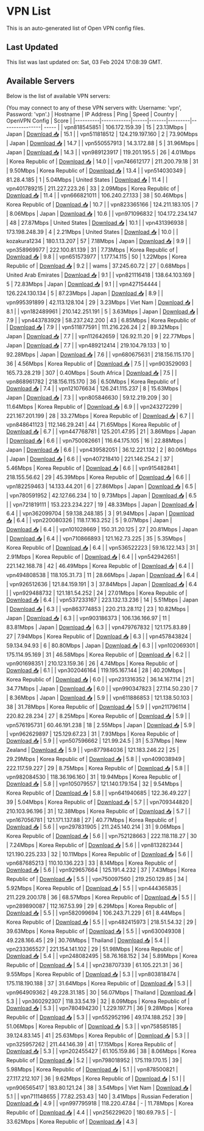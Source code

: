 # VPN List

This is an auto-generated list of Open VPN config files.

## Last Updated

This list was last updated on: Sat, 03 Feb 2024 17:08:39 GMT.

## Available Servers

Below is the list of available VPN servers:

(You may connect to any of these VPN servers with: Username: 'vpn', Password: 'vpn'.)
| Hostname | IP Address | Ping | Speed | Country | OpenVPN Config | Score |
|----------|------------|------|-------|---------|----------------| ----- |
| vpn818545851 | 106.172.159.39 | 15 | 23.13Mbps | Japan | [Download 📥](./configs/server_0_JP.ovpn) | 15.1 |
| vpn511818512 | 124.219.197.160 | 2 | 73.90Mbps | Japan | [Download 📥](./configs/server_1_JP.ovpn) | 14.7 |
| vpn550557913 | 14.3.172.88 | 5 | 31.96Mbps | Japan | [Download 📥](./configs/server_2_JP.ovpn) | 14.3 |
| vpn989123917 | 119.201.195.5 | 26 | 4.01Mbps | Korea Republic of | [Download 📥](./configs/server_3_KR.ovpn) | 14.0 |
| vpn746612177 | 211.200.79.18 | 31 | 9.50Mbps | Korea Republic of | [Download 📥](./configs/server_4_KR.ovpn) | 13.4 |
| vpn514030349 | 81.28.4.185 | 1 | 5.04Mbps | United States | [Download 📥](./configs/server_5_US.ovpn) | 11.4 |
| vpn401789215 | 211.227.223.26 | 33 | 2.09Mbps | Korea Republic of | [Download 📥](./configs/server_6_KR.ovpn) | 11.4 |
| vpn666821011 | 106.240.27.133 | 38 | 50.46Mbps | Korea Republic of | [Download 📥](./configs/server_7_KR.ovpn) | 10.7 |
| vpn823365166 | 124.211.183.105 | 7 | 8.06Mbps | Japan | [Download 📥](./configs/server_8_JP.ovpn) | 10.6 |
| vpn971096832 | 104.172.234.147 | 48 | 27.87Mbps | United States | [Download 📥](./configs/server_9_US.ovpn) | 10.1 |
| vpn431396938 | 173.198.248.39 | 4 | 2.21Mbps | United States | [Download 📥](./configs/server_10_US.ovpn) | 10.0 |
| kozakura1234 | 180.1.13.207 | 57 | 7.18Mbps | Japan | [Download 📥](./configs/server_11_JP.ovpn) | 9.9 |
| vpn358969977 | 222.100.81.139 | 31 | 7.73Mbps | Korea Republic of | [Download 📥](./configs/server_12_KR.ovpn) | 9.8 |
| vpn651573977 | 1.177.14.115 | 50 | 1.22Mbps | Korea Republic of | [Download 📥](./configs/server_13_KR.ovpn) | 9.2 |
| wams | 37.245.60.72 | 27 | 0.68Mbps | United Arab Emirates | [Download 📥](./configs/server_14_AE.ovpn) | 9.1 |
| vpn821116418 | 138.64.103.169 | 5 | 72.83Mbps | Japan | [Download 📥](./configs/server_15_JP.ovpn) | 9.1 |
| vpn427154444 | 126.224.130.134 | 5 | 87.23Mbps | Japan | [Download 📥](./configs/server_16_JP.ovpn) | 8.9 |
| vpn995391899 | 42.113.128.104 | 29 | 3.23Mbps | Viet Nam | [Download 📥](./configs/server_17_VN.ovpn) | 8.1 |
| vpn182489961 | 210.142.251.191 | 5 | 3.63Mbps | Japan | [Download 📥](./configs/server_18_JP.ovpn) | 7.9 |
| vpn443783929 | 58.237.242.200 | 43 | 6.85Mbps | Korea Republic of | [Download 📥](./configs/server_19_KR.ovpn) | 7.9 |
| vpn511877591 | 111.216.226.24 | 2 | 89.32Mbps | Japan | [Download 📥](./configs/server_20_JP.ovpn) | 7.7 |
| vpn112642659 | 126.92.11.20 | 9 | 22.77Mbps | Japan | [Download 📥](./configs/server_21_JP.ovpn) | 7.7 |
| vpn489212414 | 219.104.79.133 | 10 | 92.28Mbps | Japan | [Download 📥](./configs/server_22_JP.ovpn) | 7.6 |
| vpn680675631 | 218.156.115.170 | 36 | 4.56Mbps | Korea Republic of | [Download 📥](./configs/server_23_KR.ovpn) | 7.5 |
| vpn903529093 | 165.73.28.219 | 307 | 0.40Mbps | South Africa | [Download 📥](./configs/server_24_ZA.ovpn) | 7.5 |
| vpn868961782 | 218.156.115.170 | 36 | 6.50Mbps | Korea Republic of | [Download 📥](./configs/server_25_KR.ovpn) | 7.4 |
| vpn121076634 | 126.241.115.237 | 8 | 15.63Mbps | Japan | [Download 📥](./configs/server_26_JP.ovpn) | 7.3 |
| vpn805846630 | 59.12.219.209 | 30 | 11.64Mbps | Korea Republic of | [Download 📥](./configs/server_27_KR.ovpn) | 6.9 |
| vpn243272299 | 221.167.201.199 | 28 | 33.27Mbps | Korea Republic of | [Download 📥](./configs/server_28_KR.ovpn) | 6.7 |
| vpn848641123 | 112.146.29.241 | 44 | 71.65Mbps | Korea Republic of | [Download 📥](./configs/server_29_KR.ovpn) | 6.7 |
| vpn447768781 | 125.201.47.95 | 21 | 3.86Mbps | Japan | [Download 📥](./configs/server_30_JP.ovpn) | 6.6 |
| vpn750082661 | 116.64.175.105 | 16 | 22.88Mbps | Japan | [Download 📥](./configs/server_31_JP.ovpn) | 6.6 |
| vpn439582051 | 36.12.221.132 | 2 | 80.06Mbps | Japan | [Download 📥](./configs/server_32_JP.ovpn) | 6.6 |
| vpn407218410 | 221.146.254.2 | 37 | 5.46Mbps | Korea Republic of | [Download 📥](./configs/server_33_KR.ovpn) | 6.6 |
| vpn915482841 | 218.155.56.62 | 29 | 45.39Mbps | Korea Republic of | [Download 📥](./configs/server_34_KR.ovpn) | 6.6 |
| vpn182259463 | 14.133.44.201 | 6 | 27.86Mbps | Japan | [Download 📥](./configs/server_35_JP.ovpn) | 6.5 |
| vpn780591952 | 42.127.66.234 | 10 | 9.73Mbps | Japan | [Download 📥](./configs/server_36_JP.ovpn) | 6.5 |
| vpn721819111 | 153.223.234.227 | 19 | 48.33Mbps | Japan | [Download 📥](./configs/server_37_JP.ovpn) | 6.4 |
| vpn362099704 | 59.138.248.185 | 3 | 91.94Mbps | Japan | [Download 📥](./configs/server_38_JP.ovpn) | 6.4 |
| vpn220080326 | 118.17.163.252 | 5 | 9.07Mbps | Japan | [Download 📥](./configs/server_39_JP.ovpn) | 6.4 |
| vpn101028669 | 150.31.20.125 | 27 | 20.81Mbps | Japan | [Download 📥](./configs/server_40_JP.ovpn) | 6.4 |
| vpn710866893 | 121.162.73.225 | 35 | 5.35Mbps | Korea Republic of | [Download 📥](./configs/server_41_KR.ovpn) | 6.4 |
| vpn536522223 | 59.16.122.143 | 31 | 2.91Mbps | Korea Republic of | [Download 📥](./configs/server_42_KR.ovpn) | 6.4 |
| vpn542942651 | 221.142.168.78 | 42 | 46.49Mbps | Korea Republic of | [Download 📥](./configs/server_43_KR.ovpn) | 6.4 |
| vpn494808538 | 118.105.31.73 | 11 | 28.66Mbps | Japan | [Download 📥](./configs/server_44_JP.ovpn) | 6.4 |
| vpn926512636 | 121.84.159.191 | 3 | 37.84Mbps | Japan | [Download 📥](./configs/server_45_JP.ovpn) | 6.4 |
| vpn929488732 | 121.181.54.252 | 24 | 27.01Mbps | Korea Republic of | [Download 📥](./configs/server_46_KR.ovpn) | 6.4 |
| vpn537233167 | 223.132.13.236 | 14 | 5.51Mbps | Japan | [Download 📥](./configs/server_47_JP.ovpn) | 6.3 |
| vpn863774853 | 220.213.28.112 | 23 | 10.82Mbps | Japan | [Download 📥](./configs/server_48_JP.ovpn) | 6.3 |
| vpn903186373 | 106.136.166.97 | 11 | 83.81Mbps | Japan | [Download 📥](./configs/server_49_JP.ovpn) | 6.3 |
| vpn479767832 | 121.175.83.89 | 27 | 7.94Mbps | Korea Republic of | [Download 📥](./configs/server_50_KR.ovpn) | 6.3 |
| vpn457843824 | 59.134.94.93 | 6 | 80.80Mbps | Japan | [Download 📥](./configs/server_51_JP.ovpn) | 6.3 |
| vpn102069301 | 175.114.95.169 | 31 | 46.58Mbps | Korea Republic of | [Download 📥](./configs/server_52_KR.ovpn) | 6.2 |
| vpn901698351 | 210.123.159.36 | 26 | 4.74Mbps | Korea Republic of | [Download 📥](./configs/server_53_KR.ovpn) | 6.1 |
| vpn302046164 | 119.195.167.144 | 28 | 40.20Mbps | Korea Republic of | [Download 📥](./configs/server_54_KR.ovpn) | 6.0 |
| vpn231316352 | 36.14.167.114 | 21 | 34.77Mbps | Japan | [Download 📥](./configs/server_55_JP.ovpn) | 6.0 |
| vpn990347823 | 27.114.50.230 | 7 | 8.36Mbps | Japan | [Download 📥](./configs/server_56_JP.ovpn) | 5.9 |
| vpn611886853 | 121.138.50.103 | 38 | 31.78Mbps | Korea Republic of | [Download 📥](./configs/server_57_KR.ovpn) | 5.9 |
| vpn211796114 | 220.82.28.234 | 27 | 8.25Mbps | Korea Republic of | [Download 📥](./configs/server_58_KR.ovpn) | 5.9 |
| vpn576195731 | 60.46.191.238 | 18 | 2.55Mbps | Japan | [Download 📥](./configs/server_59_JP.ovpn) | 5.9 |
| vpn962629897 | 125.129.67.23 | 31 | 7.93Mbps | Korea Republic of | [Download 📥](./configs/server_60_KR.ovpn) | 5.9 |
| vpn507596662 | 121.99.24.5 | 31 | 5.37Mbps | New Zealand | [Download 📥](./configs/server_61_NZ.ovpn) | 5.9 |
| vpn877984036 | 121.183.246.22 | 25 | 29.29Mbps | Korea Republic of | [Download 📥](./configs/server_62_KR.ovpn) | 5.8 |
| vpn409038949 | 222.117.59.227 | 29 | 8.75Mbps | Korea Republic of | [Download 📥](./configs/server_63_KR.ovpn) | 5.8 |
| vpn982084530 | 118.36.196.160 | 31 | 19.94Mbps | Korea Republic of | [Download 📥](./configs/server_64_KR.ovpn) | 5.8 |
| vpn105079557 | 121.140.179.154 | 32 | 9.54Mbps | Korea Republic of | [Download 📥](./configs/server_65_KR.ovpn) | 5.8 |
| vpn641940685 | 122.36.49.227 | 39 | 5.04Mbps | Korea Republic of | [Download 📥](./configs/server_66_KR.ovpn) | 5.7 |
| vpn709344820 | 210.103.96.196 | 31 | 12.38Mbps | Korea Republic of | [Download 📥](./configs/server_67_KR.ovpn) | 5.7 |
| vpn167056781 | 121.171.137.88 | 27 | 40.77Mbps | Korea Republic of | [Download 📥](./configs/server_68_KR.ovpn) | 5.6 |
| vpn297831905 | 211.245.140.214 | 31 | 9.06Mbps | Korea Republic of | [Download 📥](./configs/server_69_KR.ovpn) | 5.6 |
| vpn752128663 | 222.118.118.27 | 30 | 7.24Mbps | Korea Republic of | [Download 📥](./configs/server_70_KR.ovpn) | 5.6 |
| vpn813282344 | 121.190.225.233 | 32 | 10.11Mbps | Korea Republic of | [Download 📥](./configs/server_71_KR.ovpn) | 5.6 |
| vpn687685213 | 110.10.136.223 | 33 | 8.14Mbps | Korea Republic of | [Download 📥](./configs/server_72_KR.ovpn) | 5.6 |
| vpn929657664 | 125.191.4.232 | 37 | 7.43Mbps | Korea Republic of | [Download 📥](./configs/server_73_KR.ovpn) | 5.5 |
| vpn750097560 | 219.250.129.85 | 34 | 5.92Mbps | Korea Republic of | [Download 📥](./configs/server_74_KR.ovpn) | 5.5 |
| vpn444365835 | 211.229.200.178 | 36 | 68.57Mbps | Korea Republic of | [Download 📥](./configs/server_75_KR.ovpn) | 5.5 |
| vpn289890087 | 112.167.53.99 | 29 | 6.29Mbps | Korea Republic of | [Download 📥](./configs/server_76_KR.ovpn) | 5.5 |
| vpn582099694 | 106.243.71.229 | 61 | 8.44Mbps | Korea Republic of | [Download 📥](./configs/server_77_KR.ovpn) | 5.5 |
| vpn482415973 | 218.51.54.32 | 29 | 39.63Mbps | Korea Republic of | [Download 📥](./configs/server_78_KR.ovpn) | 5.5 |
| vpn630049308 | 49.228.166.45 | 29 | 30.76Mbps | Thailand | [Download 📥](./configs/server_79_TH.ovpn) | 5.4 |
| vpn233365527 | 221.154.141.102 | 29 | 51.98Mbps | Korea Republic of | [Download 📥](./configs/server_80_KR.ovpn) | 5.4 |
| vpn248082495 | 58.76.168.152 | 34 | 5.89Mbps | Korea Republic of | [Download 📥](./configs/server_81_KR.ovpn) | 5.4 |
| vpn238707339 | 61.105.221.31 | 36 | 9.55Mbps | Korea Republic of | [Download 📥](./configs/server_82_KR.ovpn) | 5.3 |
| vpn803818474 | 175.118.190.188 | 37 | 31.64Mbps | Korea Republic of | [Download 📥](./configs/server_83_KR.ovpn) | 5.3 |
| vpn964909362 | 49.228.31.185 | 30 | 56.07Mbps | Thailand | [Download 📥](./configs/server_84_TH.ovpn) | 5.3 |
| vpn360292307 | 118.33.54.19 | 32 | 8.09Mbps | Korea Republic of | [Download 📥](./configs/server_85_KR.ovpn) | 5.3 |
| vpn780494230 | 1.229.197.71 | 36 | 9.28Mbps | Korea Republic of | [Download 📥](./configs/server_86_KR.ovpn) | 5.3 |
| vpn552952196 | 49.174.188.252 | 39 | 51.06Mbps | Korea Republic of | [Download 📥](./configs/server_87_KR.ovpn) | 5.3 |
| vpn758585185 | 39.124.83.145 | 41 | 25.63Mbps | Korea Republic of | [Download 📥](./configs/server_88_KR.ovpn) | 5.3 |
| vpn325957262 | 211.44.146.39 | 41 | 17.15Mbps | Korea Republic of | [Download 📥](./configs/server_89_KR.ovpn) | 5.3 |
| vpn202455427 | 61.105.159.86 | 38 | 8.06Mbps | Korea Republic of | [Download 📥](./configs/server_90_KR.ovpn) | 5.2 |
| vpn798018952 | 175.119.170.15 | 39 | 5.98Mbps | Korea Republic of | [Download 📥](./configs/server_91_KR.ovpn) | 5.1 |
| vpn878500821 | 27.117.212.107 | 36 | 9.62Mbps | Korea Republic of | [Download 📥](./configs/server_92_KR.ovpn) | 5.1 |
| vpn906565417 | 183.80.121.24 | 38 | 3.54Mbps | Viet Nam | [Download 📥](./configs/server_93_VN.ovpn) | 5.1 |
| vpn711148655 | 77.82.253.43 | 140 | 3.41Mbps | Russian Federation | [Download 📥](./configs/server_94_RU.ovpn) | 4.9 |
| vpn997795918 | 118.220.47.84 | - | 11.78Mbps | Korea Republic of | [Download 📥](./configs/server_95_KR.ovpn) | 4.4 |
| vpn256229620 | 180.69.79.5 | - | 33.62Mbps | Korea Republic of | [Download 📥](./configs/server_96_KR.ovpn) | 4.3 |

